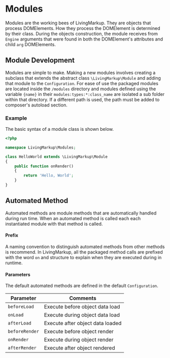 # Modules
Modules are the working bees of LivingMarkup. They are objects that process DOMElements. How they process the DOMElement is determined by their class. During the objects construction, the module receives from `Engine` arguments that were found in both the DOMElement's attributes and child `arg` DOMElements. 

## Module Development
Modules are simple to make. Making a new modules involves creating a subclass that extends the abstract class `\LivingMarkup\Module` and adding that module to the `Configuration`. For ease of use the packaged modules are located inside the `/modules` directory and modules defined using the variable `{name}` in their  `modules:types:*:class_name` are isolated a sub folder within that directory. If a different path is used, the path must be added to composer's autoload section. 

### Example
The basic syntax of a module class is shown below.
```php
<?php

namespace LivingMarkup\Modules;

class HelloWorld extends \LivingMarkup\Module
{
    public function onRender()
    {
        return 'Hello, World';
    }
}
```

## Automated Method
Automated methods are module methods that are automatically handled during run time. When an automated method is called each each instantiated module with that method is called.

#### Prefix
A naming convention to distinguish automated methods from other methods is recommend. In LivingMarkup, all the packaged method calls are prefixed with the word `on` and structure to explain when they are executed during in runtime.

#### Parameters
The default automated methods are defined in the default `Configuration`.

| Parameter | Comments |
|---- |---- |
| `beforeLoad` | Execute before object data load |
| `onLoad` | Execute during object data load |
| `afterLoad` | Execute after object data loaded  |
| `beforeRender` | Execute before object render |
| `onRender` | Execute during object render |
| `afterRender` | Execute after object rendered |

